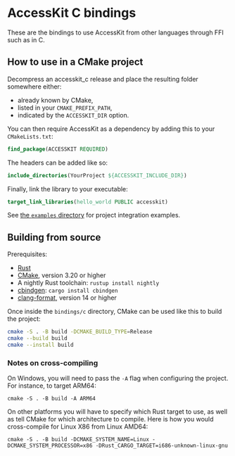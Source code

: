 # AccessKit C bindings

These are the bindings to use AccessKit from other languages through FFI such as in C.

## How to use in a CMake project

Decompress an accesskit_c release and place the resulting folder somewhere either:

- already known by CMake,
- listed in your `CMAKE_PREFIX_PATH`,
- indicated by the `ACCESSKIT_DIR` option.

You can then require AccessKit as a dependency by adding this to your `CMakeLists.txt`:

```cmake
find_package(ACCESSKIT REQUIRED)
```

The headers can be added like so:

```cmake
include_directories(YourProject ${ACCESSKIT_INCLUDE_DIR})
```

Finally, link the library to your executable:

```cmake
target_link_libraries(hello_world PUBLIC accesskit)
```

See [the `examples` directory](https://github.com/AccessKit/accesskit/tree/main/bindings/c/examples) for project integration examples.

## Building from source

Prerequisites:

- [Rust](https://rustup.rs/)
- [CMake](https://cmake.org/), version 3.20 or higher
- A nightly Rust toolchain: `rustup install nightly`
- [cbindgen](https://github.com/eqrion/cbindgen): `cargo install cbindgen`
- [clang-format](https://releases.llvm.org/14.0.0/tools/clang/docs/ClangFormat.html), version 14 or higher

Once inside the `bindings/c` directory, CMake can be used like this to build the project:

```bash
cmake -S . -B build -DCMAKE_BUILD_TYPE=Release
cmake --build build
cmake --install build
```

### Notes on cross-compiling

On Windows, you will need to pass the `-A` flag when configuring the project. For instance, to target ARM64:

```
cmake -S . -B build -A ARM64
```

On other platforms you will have to specify which Rust target to use, as well as tell CMake for which architecture to compile. Here is how you would cross-compile for Linux X86 from Linux AMD64:

```
cmake -S . -B build -DCMAKE_SYSTEM_NAME=Linux -DCMAKE_SYSTEM_PROCESSOR=x86 -DRust_CARGO_TARGET=i686-unknown-linux-gnu
```
